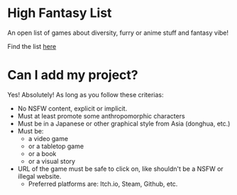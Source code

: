 # High Fantasy List
An open list of games about diversity, furry or anime stuff and fantasy vibe!

Find the list [here](https://github.com/nekoniyah/high-fantasy-projects/blob/main/LIST)

# Can I add my project?
Yes! Absolutely! As long as you follow these criterias:
- No NSFW content, explicit or implicit.
- Must at least promote some anthropomorphic characters
- Must be in a Japanese or other graphical style from Asia (donghua, etc.)
- Must be:
  - a video game
  - or a tabletop game
  - or a book
  - or a visual story
- URL of the game must be safe to click on, like shouldn't be a NSFW or illegal website.
  - Preferred platforms are: Itch.io, Steam, Github, etc.
